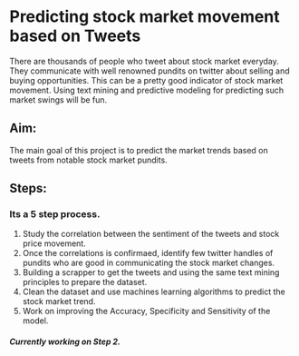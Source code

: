 # Predicting stock market movement based on Tweets
There are thousands of people who tweet about stock market everyday. They communicate with well renowned pundits on twitter about selling and buying opportunities. This can be a pretty good indicator of stock market movement. Using text mining and predictive modeling for predicting such market swings will be fun. 

## Aim:
The main goal of this project is to predict the market trends based on tweets from notable stock market pundits.

## Steps:
### Its a 5 step process. 
1) Study the correlation between the sentiment of the tweets and stock price movement. 
2) Once the correlations is confirmaed, identify few twitter handles of pundits who are good in communicating the stock market changes.
3) Building a scrapper to get the tweets and using the same text mining principles to prepare the dataset. 
4) Clean the dataset and use machines learning algorithms to predict the stock market trend.
5) Work on improving the Accuracy, Specificity and Sensitivity of the model.


#### *Currently working on Step 2.*
